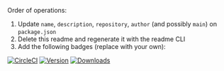 Order of operations:

1. Update `name`, `description`, `repository`, `author` (and possibly `main`) on `package.json`
2. Delete this readme and regenerate it with the readme CLI
3. Add the following badges (replace with your own):

[![CircleCI](https://circleci.com/gh/JaneJeon/skip-ci/tree/master.svg?style=shield)](https://circleci.com/gh/JaneJeon/skip-ci/tree/master)
[![Version](https://img.shields.io/npm/v/objection-hashid)](https://www.npmjs.com/package/objection-hashid)
[![Downloads](https://img.shields.io/npm/dt/objection-hashid)](https://www.npmjs.com/package/objection-hashid)
